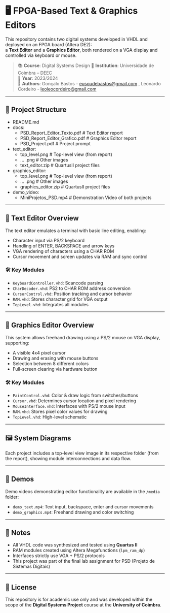 # 🖥️ FPGA-Based Text & Graphics Editors

This repository contains two digital systems developed in VHDL and deployed on an FPGA board (Altera DE2):  
a **Text Editor** and a **Graphics Editor**, both rendered on a VGA display and controlled via keyboard or mouse.

> 📚 **Course**: Digital Systems Design 
> 🏫 **Institution**: Universidade de Coimbra – DEEC  
> 📅 **Year**: 2023/2024  
> 👥 **Authors**: Gonçalo Bastos - eusoudebastos@gmail.com , Leonardo Cordeiro - leoleocordeiro@gmail.com

---

## 🧩 Project Structure
  - README.md
  - docs:
    - PSD_Report_Editor_Texto.pdf  # Text Editor report
    - PSD_Report_Editor_Grafico.pdf  # Graphics Editor report
    - PSD_Project.pdf  # Project prompt
  - text_editor:
    - top_level.png  # Top-level view (from report)
    - ... .png # Other images
    - text_editor.zip  # QuartusII project files
  - graphics_editor:
    - top_level.png  # Top-level view (from report)
    - ... .png # Other images
    - graphics_editor.zip  # QuartusII project files
  - demo_video:
    - MiniProjetos_PSD.mp4 # Demonstration Video of both projects 

---

## 🧠 Text Editor Overview

The text editor emulates a terminal with basic line editing, enabling:

- Character input via PS/2 keyboard
- Handling of ENTER, BACKSPACE and arrow keys
- VGA rendering of characters using a CHAR ROM
- Cursor movement and screen updates via RAM and sync control

### 🛠️ Key Modules
- `KeyboardController.vhd`: Scancode parsing
- `CharDecoder.vhd`: PS2 to CHAR ROM address conversion
- `CursorControl.vhd`: Position tracking and cursor behavior
- `RAM.vhd`: Stores character grid for VGA output
- `TopLevel.vhd`: Integrates all modules

---

## 🎨 Graphics Editor Overview

This system allows freehand drawing using a PS/2 mouse on VGA display, supporting:

- A visible 4x4 pixel cursor
- Drawing and erasing with mouse buttons
- Selection between 8 different colors
- Full-screen clearing via hardware button

### 🛠️ Key Modules
- `PaintControl.vhd`: Color & draw logic from switches/buttons
- `Cursor.vhd`: Determines cursor location and pixel rendering
- `MouseInterface.vhd`: Interfaces with PS/2 mouse input
- `RAM.vhd`: Stores pixel color values for drawing
- `TopLevel.vhd`: High-level schematic

---

## 🖼️ System Diagrams

Each project includes a top-level view image in its respective folder (from the report), showing module interconnections and data flow.

---

## 🎥 Demos

Demo videos demonstrating editor functionality are available in the `/media` folder:
- `demo_text.mp4`: Text input, backspace, enter and cursor movements
- `demo_graphics.mp4`: Freehand drawing and color switching

---

## 📌 Notes

- All VHDL code was synthesized and tested using **Quartus II**
- RAM modules created using Altera Megafunctions (`lpm_ram_dp`)
- Interfaces strictly use VGA + PS/2 protocols
- This project was part of the final lab assignment for PSD (Projeto de Sistemas Digitais)

---

## 🔐 License

This repository is for academic use only and was developed within the scope of the **Digital Systems Project** course at the **University of Coimbra**.


